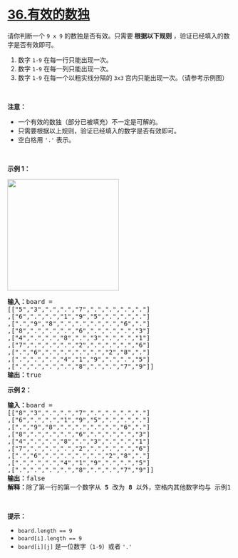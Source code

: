 # [36.有效的数独](https://leetcode.cn/problems/valid-sudoku/)

<p>请你判断一个&nbsp;<code>9 x 9</code> 的数独是否有效。只需要<strong> 根据以下规则</strong> ，验证已经填入的数字是否有效即可。</p>

<ol>
	<li>数字&nbsp;<code>1-9</code>&nbsp;在每一行只能出现一次。</li>
	<li>数字&nbsp;<code>1-9</code>&nbsp;在每一列只能出现一次。</li>
	<li>数字&nbsp;<code>1-9</code>&nbsp;在每一个以粗实线分隔的&nbsp;<code>3x3</code>&nbsp;宫内只能出现一次。（请参考示例图）</li>
</ol>

<p>&nbsp;</p>

<p><strong>注意：</strong></p>

<ul>
	<li>一个有效的数独（部分已被填充）不一定是可解的。</li>
	<li>只需要根据以上规则，验证已经填入的数字是否有效即可。</li>
	<li>空白格用&nbsp;<code>'.'</code>&nbsp;表示。</li>
</ul>

<p>&nbsp;</p>

<p><strong>示例 1：</strong></p>
<img src="https://assets.leetcode-cn.com/aliyun-lc-upload/uploads/2021/04/12/250px-sudoku-by-l2g-20050714svg.png" style="height:250px; width:250px" />
<pre>
<strong>输入：</strong>board = 
[["5","3",".",".","7",".",".",".","."]
,["6",".",".","1","9","5",".",".","."]
,[".","9","8",".",".",".",".","6","."]
,["8",".",".",".","6",".",".",".","3"]
,["4",".",".","8",".","3",".",".","1"]
,["7",".",".",".","2",".",".",".","6"]
,[".","6",".",".",".",".","2","8","."]
,[".",".",".","4","1","9",".",".","5"]
,[".",".",".",".","8",".",".","7","9"]]
<strong>输出：</strong>true
</pre>

<p><strong>示例 2：</strong></p>

<pre>
<strong>输入：</strong>board = 
[["8","3",".",".","7",".",".",".","."]
,["6",".",".","1","9","5",".",".","."]
,[".","9","8",".",".",".",".","6","."]
,["8",".",".",".","6",".",".",".","3"]
,["4",".",".","8",".","3",".",".","1"]
,["7",".",".",".","2",".",".",".","6"]
,[".","6",".",".",".",".","2","8","."]
,[".",".",".","4","1","9",".",".","5"]
,[".",".",".",".","8",".",".","7","9"]]
<strong>输出：</strong>false
<strong>解释：</strong>除了第一行的第一个数字从<strong> 5</strong> 改为 <strong>8 </strong>以外，空格内其他数字均与 示例1 相同。 但由于位于左上角的 3x3 宫内有两个 8 存在, 因此这个数独是无效的。</pre>

<p>&nbsp;</p>

<p><strong>提示：</strong></p>

<ul>
	<li><code>board.length == 9</code></li>
	<li><code>board[i].length == 9</code></li>
	<li><code>board[i][j]</code> 是一位数字（<code>1-9</code>）或者 <code>'.'</code></li>
</ul>
